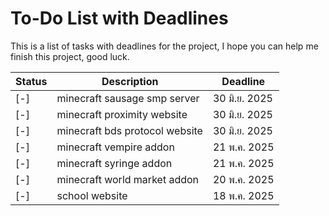 # To-Do List with Deadlines

This is a list of tasks with deadlines for the project, I hope you can help me finish this project, good luck.

| Status | Description            | Deadline      |
| ----- | ----------------------- | ------------ |
| [-]    | minecraft sausage smp server  | 30 มิ.ย.  2025 |
| [-]   | minecraft proximity website | 30 มิ.ย. 2025 |
| [-]   | minecraft bds protocol website | 30 มิ.ย. 2025 |
| [-]   | minecraft vempire addon | 21 พ.ค. 2025 |
| [-]   | minecraft syringe addon | 21 พ.ค. 2025 |
| [-]   | minecraft world market addon | 20 พ.ค. 2025 |
| [-]   | school website | 18 พ.ค. 2025 |
